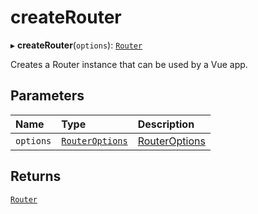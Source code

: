 # createRouter

▸ **createRouter**(`options`): [`Router`](../interfaces/Router.md)

Creates a Router instance that can be used by a Vue app.

## Parameters

| Name | Type | Description |
| :------ | :------ | :------ |
| `options` | [`RouterOptions`](../interfaces/RouterOptions.md) | [RouterOptions](../interfaces/RouterOptions.md) |

## Returns

[`Router`](../interfaces/Router.md)